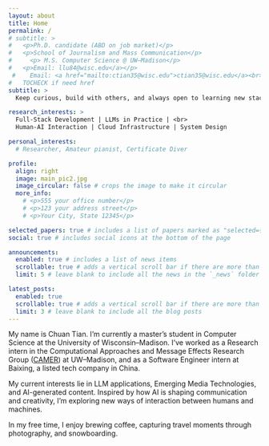 ```yaml
---
layout: about
title: Home
permalink: /
# subtitle: >
#   <p>Ph.D. candidate (ABD on job market)</p>
#   <p>School of Journalism and Mass Communication</p>
#     <p> M.S. Computer Science @ UW–Madison</p>
#   <p>Email: llu84@wisc.edu</a></p>
 #    Email: <a href="mailto:ctian35@wisc.edu">ctian35@wisc.edu</a><br>
#   TOCHECK if need href
subtitle: >
  Keep curious, build with others, and always open to learning new stacks. ✨

research_interests: >
  Full-Stack Development | LLMs in Practice | <br>
  Human-AI Interaction | Cloud Infrastructure | System Design

personal_interests: 
  # Researcher, Amateur pianist, Certificate Diver

profile:
  align: right
  image: main_pic2.jpg
  image_circular: false # crops the image to make it circular
  more_info: 
    # <p>555 your office number</p>
    # <p>123 your address street</p>
    # <p>Your City, State 12345</p>

selected_papers: true # includes a list of papers marked as "selected={true}"
social: true # includes social icons at the bottom of the page

announcements:
  enabled: true # includes a list of news items
  scrollable: true # adds a vertical scroll bar if there are more than 3 news items
  limit: 5 # leave blank to include all the news in the `_news` folder

latest_posts:
  enabled: true
  scrollable: true # adds a vertical scroll bar if there are more than 3 new posts items
  limit: 3 # leave blank to include all the blog posts
---
```


<!-- Write your biography here. Tell the world about yourself. Link to your favorite [subreddit](http://reddit.com). You can put a picture in, too. The code is already in, just name your picture `prof_pic.jpg` and put it in the `img/` folder.

Put your address / P.O. box / other info right below your picture. You can also disable any of these elements by editing `profile` property of the YAML header of your `_pages/about.md`. Edit `_bibliography/papers.bib` and Jekyll will render your [publications page](/al-folio/publications/) automatically.

Link to your social media connections, too. This theme is set up to use [Font Awesome icons](https://fontawesome.com/) and [Academicons](https://jpswalsh.github.io/academicons/), like the ones below. Add your Facebook, Twitter, LinkedIn, Google Scholar, or just disable all of them. -->

My name is Chuan Tian. I’m currently a master’s student in Computer Science at the University of Wisconsin–Madison. I’ve worked as a Research intern in the Computational Approaches and Message Effects Research Group ([CAMER](https://mcrc.journalism.wisc.edu/groups/camer/)) at UW–Madison, and as a Software Engineer intern at Baixing, a listed tech company in China.

My current interests lie in LLM applications, Emerging Media Technologies, and AI-generated content. Inspired by how AI is shaping communication and creativity, I’m exploring new ways of interaction between humans and machines.

In my free time, I enjoy brewing coffee, capturing travel moments through photography, and snowboarding.
